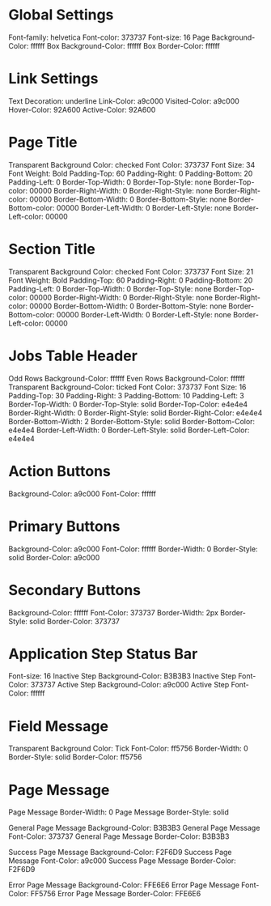 # Global Settings

Font-family: helvetica
Font-color: 373737
Font-size: 16
Page Background-Color: ffffff
Box Background-Color: ffffff
Box Border-Color: ffffff


# Link Settings
Text Decoration: underline
Link-Color: a9c000
Visited-Color: a9c000
Hover-Color: 92A600
Active-Color: 92A600


# Page Title

Transparent Background Color: checked
Font Color: 373737
Font Size: 34
Font Weight: Bold
Padding-Top: 60
Padding-Right: 0
Padding-Bottom: 20
Padding-Left: 0
Border-Top-Width: 0
Border-Top-Style: none
Border-Top-color: 00000
Border-Right-Width: 0
Border-Right-Style: none
Border-Right-color: 00000
Border-Bottom-Width: 0
Border-Bottom-Style: none
Border-Bottom-color: 00000
Border-Left-Width: 0
Border-Left-Style: none
Border-Left-color: 00000

# Section Title

Transparent Background Color: checked
Font Color: 373737
Font Size: 21
Font Weight: Bold
Padding-Top: 60
Padding-Right: 0
Padding-Bottom: 20
Padding-Left: 0
Border-Top-Width: 0
Border-Top-Style: none
Border-Top-color: 00000
Border-Right-Width: 0
Border-Right-Style: none
Border-Right-color: 00000
Border-Bottom-Width: 0
Border-Bottom-Style: none
Border-Bottom-color: 00000
Border-Left-Width: 0
Border-Left-Style: none
Border-Left-color: 00000


# Jobs Table Header

Odd Rows Background-Color: ffffff
Even Rows Background-Color: ffffff
Transparent Background-Color: ticked
Font Color: 373737
Font Size: 16
Padding-Top: 30
Padding-Right: 3 
Padding-Bottom: 10
Padding-Left: 3
Border-Top-Width: 0
Border-Top-Style: solid
Border-Top-Color: e4e4e4 
Border-Right-Width: 0
Border-Right-Style: solid
Border-Right-Color: e4e4e4
Border-Bottom-Width: 2
Border-Bottom-Style: solid
Border-Bottom-Color: e4e4e4
Border-Left-Width: 0
Border-Left-Style: solid
Border-Left-Color: e4e4e4


# Action Buttons

Background-Color: a9c000
Font-Color: ffffff


# Primary Buttons

Background-Color: a9c000
Font-Color: ffffff
Border-Width: 0
Border-Style: solid
Border-Color: a9c000

# Secondary Buttons

Background-Color: ffffff
Font-Color: 373737
Border-Width: 2px
Border-Style: solid
Border-Color: 373737


# Application Step Status Bar

Font-size: 16
Inactive Step Background-Color: B3B3B3
Inactive Step Font-Color: 373737
Active Step Background-Color: a9c000
Active Step Font-Color: ffffff


# Field Message
Transparent Background Color: Tick
Font-Color: ff5756
Border-Width: 0
Border-Style: solid
Border-Color: ff5756


# Page Message
Page Message Border-Width: 0
Page Message Border-Style: solid

General Page Message Background-Color: B3B3B3
General Page Message Font-Color: 373737
General Page Message Border-Color: B3B3B3

Success Page Message Background-Color: F2F6D9
Success Page Message Font-Color: a9c000
Success Page Message Border-Color: F2F6D9

Error Page Message Background-Color: FFE6E6
Error Page Message Font-Color: FF5756
Error Page Message Border-Color: FFE6E6
